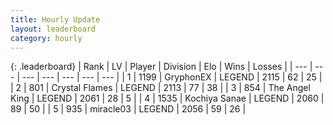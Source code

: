 ```yaml
---
title: Hourly Update
layout: leaderboard
category: hourly
---
```


{: .leaderboard}
| Rank | LV | Player | Division | Elo | Wins | Losses |
| --- | --- | --- | --- | --- | --- | --- |
| <span data-change="0">1</span> | 1199 | <span title="ID: 315148">GryphonEX</span> | LEGEND | <span data-change="0">2115</span> | <span data-change="0">62</span> | <span data-change="0">25</span> |
| <span data-change="0">2</span> | 801 | <span title="ID: 163201">Crystal Flames</span> | LEGEND | <span data-change="0">2113</span> | <span data-change="0">77</span> | <span data-change="0">38</span> |
| <span data-change="0">3</span> | 854 | <span title="ID: 547162">The Angel King</span> | LEGEND | <span data-change="0">2061</span> | <span data-change="0">28</span> | <span data-change="0">5</span> |
| <span data-change="0">4</span> | 1535 | <span title="ID: 164871">Kochiya Sanae</span> | LEGEND | <span data-change="0">2060</span> | <span data-change="0">89</span> | <span data-change="0">50</span> |
| <span data-change="0">5</span> | 935 | <span title="ID: 416373">miracle03</span> | LEGEND | <span data-change="0">2056</span> | <span data-change="0">59</span> | <span data-change="0">26</span> |